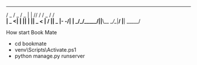  _____  _____  _____  __ ___ __  __  _____  ____  _____
/  _  \/  _  \/  _  \|  |  //  \/  \/  _  \/    \/   __\
|  _  <|  |  ||  |  ||  _ < |  \/  ||  _  |\-  -/|   __|
\_____/\_____/\_____/|__|__\\__ \__/\__|__/ |__| \_____/

How  start Book Mate
  * cd bookmate
  * venv\Scripts\Activate.ps1
  * python manage.py runserver
